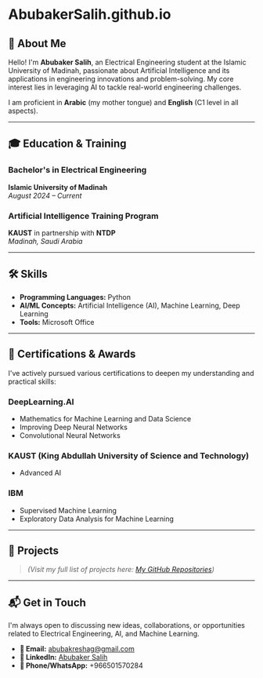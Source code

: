 # AbubakerSalih.github.io

## 👋 About Me

Hello! I'm **Abubaker Salih**, an Electrical Engineering student at the Islamic University of Madinah, passionate about Artificial Intelligence and its applications in engineering innovations and problem-solving. My core interest lies in leveraging AI to tackle real-world engineering challenges.

I am proficient in **Arabic** (my mother tongue) and **English** (C1 level in all aspects).

---

## 🎓 Education & Training

### Bachelor's in Electrical Engineering  
**Islamic University of Madinah**  
_August 2024 – Current_

### Artificial Intelligence Training Program  
**KAUST** in partnership with **NTDP**  
_Madinah, Saudi Arabia_

---

## 🛠️ Skills

- **Programming Languages:** Python  
- **AI/ML Concepts:** Artificial Intelligence (AI), Machine Learning, Deep Learning  
- **Tools:** Microsoft Office  

---

## 📜 Certifications & Awards

I've actively pursued various certifications to deepen my understanding and practical skills:

### DeepLearning.AI
- Mathematics for Machine Learning and Data Science  
- Improving Deep Neural Networks  
- Convolutional Neural Networks  
 
### KAUST (King Abdullah University of Science and Technology)
- Advanced AI

### IBM
- Supervised Machine Learning  
- Exploratory Data Analysis for Machine Learning

---

## 🚀 Projects

> *(Visit my full list of projects here: [My GitHub Repositories](https://github.com/AbubakerSalih?tab=repositories))*



---

## 📬 Get in Touch

I'm always open to discussing new ideas, collaborations, or opportunities related to Electrical Engineering, AI, and Machine Learning.

- **📧 Email:** abubakreshag@gmail.com  
- **🔗 LinkedIn:** [Abubaker Salih](https://www.linkedin.com/in/abubakreshag-95bb41256)  
- **📱 Phone/WhatsApp:** +966501570284  



